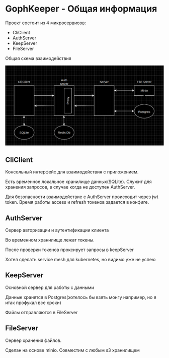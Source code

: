 # GophKeeper - Общая информация

Проект состоит из 4 микросервисов:

- CliClient
- AuthServer
- KeepServer
- FileServer

Общая схема взаимодействия

![Screenshot](схема.png)

## CliClient
Консольный интерфейс для взаимодействия с приложением.

Есть временное локальное хранилище данных(SQLite). Служит для хранения запросов, в случае когда не доступен AuthServer.

Для безопасности взаимодействие с AuthServer происходит через jwt token. Время работы access и refresh токенов задается в конфиге.

## AuthServer
Сервер авторизации и аутентификации клиента

Во временном хранилище лежат токены.

После проверки токенов проксирует запросы в keepServer

Хотел сделать service mesh для kubernetes, но видимо уже не успею

## KeepServer
Основной сервер для работы с данными

Данные хранятся в Postgres(хотелось бы взять монгу например, но я итак профукал все сроки)

Файлы отправляются в FileServer

## FileServer
Сервер хранения файлов.

Сделан на основе minio. Совместим с любым s3 хранилищем